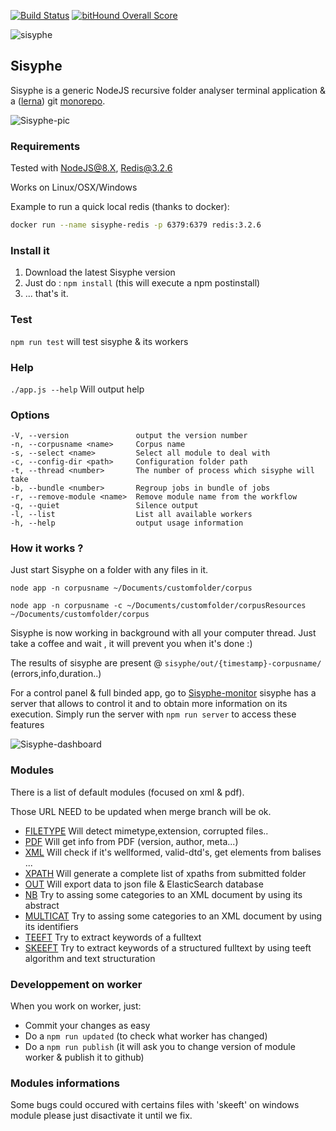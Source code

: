 [![Build Status](https://travis-ci.org/jupitex/sisyphe.svg?branch=master)](https://travis-ci.org/jupitex/sisyphe)
[![bitHound Overall Score](https://www.bithound.io/github/jupitex/sisyphe/badges/score.svg)](https://www.bithound.io/github/jupitex/sisyphe)

![sisyphe](./logo-sisyphe.jpg)

## Sisyphe

Sisyphe is a generic NodeJS recursive folder analyser terminal application & a ([lerna](https://github.com/lerna/lerna)) git [monorepo](https://github.com/babel/babel/blob/master/doc/design/monorepo.md).

![Sisyphe-pic](./sisyphe.gif)

### Requirements
Tested with NodeJS@8.X, Redis@3.2.6

Works on Linux/OSX/Windows

Example to run a quick local redis (thanks to docker):
```bash
docker run --name sisyphe-redis -p 6379:6379 redis:3.2.6
```

### Install it

1. Download the latest Sisyphe version 
2. Just do : `npm install` (this will execute a npm postinstall)
3. ... that's it.

### Test

`npm run test` will test sisyphe & its workers

### Help

`./app.js --help` Will output help

### Options
    -V, --version               output the version number
    -n, --corpusname <name>     Corpus name
    -s, --select <name>         Select all module to deal with
    -c, --config-dir <path>     Configuration folder path
    -t, --thread <number>       The number of process which sisyphe will take
    -b, --bundle <number>       Regroup jobs in bundle of jobs
    -r, --remove-module <name>  Remove module name from the workflow
    -q, --quiet                 Silence output
    -l, --list                  List all available workers
    -h, --help                  output usage information

### How it works ?

Just start Sisyphe on a folder with any files in it.

`node app -n corpusname ~/Documents/customfolder/corpus`


`node app -n corpusname -c ~/Documents/customfolder/corpusResources ~/Documents/customfolder/corpus`


Sisyphe is now working in background with all your computer thread.
Just take a coffee and wait , it will prevent you when it's done :)

The results of sisyphe are present @ `sisyphe/out/{timestamp}-corpusname/` (errors,info,duration..)

For a control panel & full binded app, go to [Sisyphe-monitor](https://github.com/jupitex/sisyphe-monitor)
sisyphe has a server that allows to control it and to obtain more information on its execution.
Simply run the server with `npm run server` to access these features


![Sisyphe-dashboard](./sisyphe-monitor.gif)

### Modules
There is a list of default modules (focused on xml & pdf).

Those URL NEED to be updated when merge branch will be ok.
- [FILETYPE](https://github.com/jupitex/sisyphe/tree/master/src/worker/filetype) Will detect mimetype,extension, corrupted files..
- [PDF](https://github.com/jupitex/sisyphe/tree/master/src/worker/pdf) Will get info from PDF (version, author, meta...)
- [XML](https://github.com/jupitex/sisyphe/tree/master/src/worker/xml) Will check if it's wellformed, valid-dtd's, get elements from balises ...
- [XPATH](https://github.com/jupitex/sisyphe/tree/master/src/worker/xpath)  Will generate a complete list of xpaths from submitted folder
- [OUT](https://github.com/jupitex/sisyphe/tree/master/src/worker/out) Will export data to json file & ElasticSearch database
- [NB](https://github.com/jupitex/sisyphe/tree/master/src/worker/nb) Try to assing some categories to an XML document by using its abstract
- [MULTICAT](https://github.com/jupitex/sisyphe/tree/master/src/worker/multicat) Try to assing some categories to an XML document by using its identifiers
- [TEEFT](https://github.com/jupitex/sisyphe/tree/master/src/worker/teeft) Try to extract keywords of a fulltext
- [SKEEFT](https://github.com/jupitex/sisyphe/tree/master/src/worker/skeeft) Try to extract keywords of a structured fulltext by using teeft algorithm and text structuration


### Developpement on worker

When you work on worker, just:
- Commit your changes as easy
- Do a `npm run updated` (to check what worker has changed)
- Do a `npm run publish` (it will ask you to change version of module worker & publish it to github)


### Modules informations
 
Some bugs could occured with certains files with 'skeeft' on windows module please just disactivate it until we fix.
